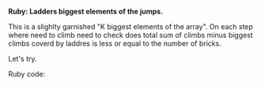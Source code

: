 **Ruby: Ladders biggest elements of the jumps.**

This is a slighlty garnished "K biggest elements of the array". On each step where need to climb need to check does total sum of climbs minus biggest climbs coverd by laddres is less or equal to the number of bricks.

Let's try.

Ruby code:
```Ruby
```
